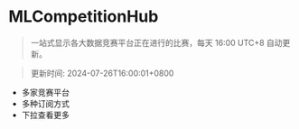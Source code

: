 # MLCompetitionHub

> 一站式显示各大数据竞赛平台正在进行的比赛，每天 16:00 UTC+8 自动更新。
  
> 更新时间: 2024-07-26T16:00:01+0800 

* 多家竞赛平台
* 多种订阅方式
* 下拉查看更多